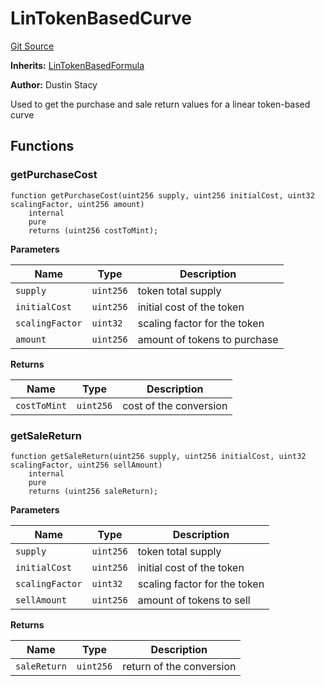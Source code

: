 # LinTokenBasedCurve
[Git Source](https://github.com/dustinstacy/boncurs/blob/6861bbaeffdf2c0b5dfedce7a811f914c75775e3/src/contracts/linear/LinTokenBasedCurve.sol)

**Inherits:**
[LinTokenBasedFormula](/src/contracts/linear/LinTokenBasedFormula.sol/abstract.LinTokenBasedFormula.md)

**Author:**
Dustin Stacy

Used to get the purchase and sale return values for a linear token-based curve


## Functions
### getPurchaseCost


```solidity
function getPurchaseCost(uint256 supply, uint256 initialCost, uint32 scalingFactor, uint256 amount)
    internal
    pure
    returns (uint256 costToMint);
```
**Parameters**

|Name|Type|Description|
|----|----|-----------|
|`supply`|`uint256`|token total supply|
|`initialCost`|`uint256`|initial cost of the token|
|`scalingFactor`|`uint32`|scaling factor for the token|
|`amount`|`uint256`|amount of tokens to purchase|

**Returns**

|Name|Type|Description|
|----|----|-----------|
|`costToMint`|`uint256`|cost of the conversion|


### getSaleReturn


```solidity
function getSaleReturn(uint256 supply, uint256 initialCost, uint32 scalingFactor, uint256 sellAmount)
    internal
    pure
    returns (uint256 saleReturn);
```
**Parameters**

|Name|Type|Description|
|----|----|-----------|
|`supply`|`uint256`|token total supply|
|`initialCost`|`uint256`|initial cost of the token|
|`scalingFactor`|`uint32`|scaling factor for the token|
|`sellAmount`|`uint256`|amount of tokens to sell|

**Returns**

|Name|Type|Description|
|----|----|-----------|
|`saleReturn`|`uint256`|return of the conversion|



